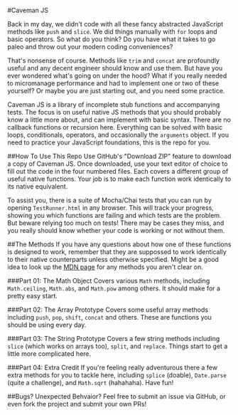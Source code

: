 #Caveman JS

Back in my day, we didn't code with all these fancy abstracted JavaScript methods like `push` and `slice`. We did things manually with `for` loops and basic operators. So what do you think? Do you have what it takes to go paleo and throw out your modern coding conveniences?

That's nonsense of course. Methods like `trim` and `concat` are profoundly useful and any decent engineer should know and use them. But have you ever wondered what's going on under the hood? What if you really needed to micromanage performance and had to implement one or two of these yourself? Or maybe you are just starting out, and you need some practice.

Caveman JS is a library of incomplete stub functions and accompanying tests. The focus is on useful native JS methods that you should probably know a little more about, and can implement with basic syntax. There are no callback functions or recursion here. Everything can be solved with basic loops, conditionals, operators, and occasionally the `arguments` object. If you need to practice your JavaScript foundations, this is the repo for you.

##How To Use This Repo
Use GitHub's "Download ZIP" feature to download a copy of Caveman JS. Once downloaded, use your text editor of choice to fill out the code in the four numbered files. Each covers a different group of useful native functions. Your job is to make each function work identically to its native equivalent.

To assist you, there is a suite of Mocha/Chai tests that you can run by opening `TestRunner.html` in any browser. This will track your progress, showing you which functions are failing and which tests are the problem. But beware relying too much on tests! There may be cases they miss, and you really should know whether your code is working or not without them.

##The Methods
If you have any questions about how one of these functions is designed to work, remember that they are suppossed to work identically to their native counterparts unless otherwise specified. Might be a good idea to look up the [MDN page](https://developer.mozilla.org/) for any methods you aren't clear on.

###Part 01: The Math Object
Covers various `Math` methods, including `Math.ceiling`, `Math.abs`, and `Math.pow` among others. It should make for a pretty easy start.

###Part 02: The Array Prototype
Covers some useful array methods including `push`, `pop`, `shift`, `concat` and others. These are functions you should be using every day.

###Part 03: The String Prototype
Covers a few string methods including `slice` (which works on arrays too), `split`, and `replace`. Things start to get a little more complicated here.

###Part 04: Extra Credit
If you're feeling really adventurous there a few extra methods for you to tackle here, including `splice` (doable), `Date.parse` (quite a challenge), and `Math.sqrt` (hahahaha). Have fun!

##Bugs? Unexpected Behvaior?
Feel free to submit an issue via GitHub, or even fork the project and submit your own PRs!
